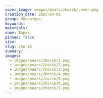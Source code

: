 ```yaml
---
cover_image: images/bears/zhorik/cover.png
creation_date: 2025-04-01
group: Миниатюра 
keywords: 
materials: 
name: Жорик
pinned: false
size: 
slug: zhorik
summary: 
images:
  - images/bears/zhorik/1.png
  - images/bears/zhorik/2.png
  - images/bears/zhorik/3.png
  - images/bears/zhorik/4.png
  - images/bears/zhorik/5.png
  - images/bears/zhorik/6.png
  - images/bears/zhorik/7.png
---
```

